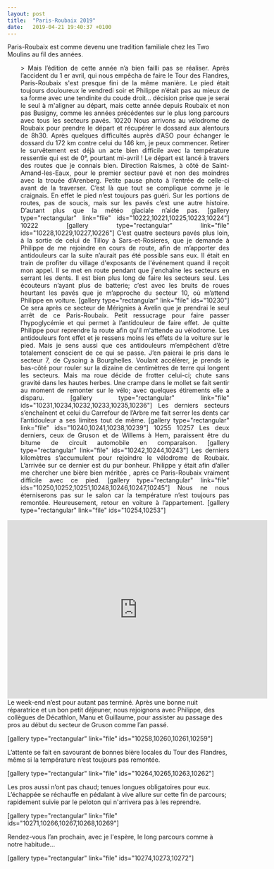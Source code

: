 ```yaml
---
layout: post
title:  "Paris-Roubaix 2019"
date:   2019-04-21 19:40:37 +0100
---
```

Paris-Roubaix est comme devenu une tradition familiale chez les Two Moulins au fil des années.<span class="Apple-converted-space"> </span>
<p style="padding-left: 30px; text-align: justify;">> Mais l’édition de cette année n’a bien failli pas se réaliser.<span class="Apple-converted-space"> </span>
Après l’accident du 1 er avril, qui nous empêcha de faire le Tour des Flandres, Paris-Roubaix s'est presque fini de la même manière.<span class="Apple-converted-space"> </span>
Le pied était toujours douloureux le vendredi soir et Philippe n’était pas au mieux de sa forme avec une tendinite du coude droit... décision prise que je serai le seul à m'aligner au départ, mais cette année depuis Roubaix et non pas Busigny, comme les années précédentes sur le plus long parcours avec tous les secteurs pavés.
10220
Nous arrivons au vélodrome de Roubaix pour prendre le départ et récupérer le dossard aux alentours de 8h30.<span class="Apple-converted-space">
</span>Après quelques difficultés auprès d’ASO pour échanger le dossard du 172 km contre celui du 146 km, je peux commencer.<span class="Apple-converted-space">
</span>Retirer le survêtement est déjà un acte bien difficile avec la température ressentie qui est de 0°, pourtant mi-avril !
Le départ est lancé à travers des routes que je connais bien. Direction Raismes, à côté de Saint-Amand-les-Eaux, pour le premier secteur pavé et non des moindres avec la trouée d’Arenberg.
Petite pause photo à l’entrée de celle-ci avant de la traverser. C’est là que tout se complique comme je le craignais. En effet le pied n’est toujours pas guéri. Sur les portions de routes, pas de soucis, mais sur les pavés c’est une autre histoire. D’autant plus que la météo glaciale n’aide pas.
[gallery type="rectangular" link="file" ids="10222,10221,10225,10223,10224"]
10222
[gallery type="rectangular" link="file" ids="10228,10229,10227,10226"]
C’est quatre secteurs pavés plus loin, à la sortie de celui de Tilloy à Sars-et-Rosieres, que je demande à Philippe de me rejoindre en cours de route, afin de m’apporter des antidouleurs car la suite n’aurait pas été possible sans eux.
Il était en train de profiter du village d'exposants de l'événement quand il reçoit mon appel. Il se met en route pendant que j'enchaîne  les secteurs en serrant les dents.
Il est bien plus long de faire les secteurs seul. Les écouteurs n’ayant plus de batterie; c’est avec les bruits de roues heurtant les pavés que je m’approche du secteur 10, où m’attend Philippe en voiture.
[gallery type="rectangular" link="file" ids="10230"]
Ce sera après ce secteur de Mérignies à Avelin que je prendrai le seul arrêt de ce Paris-Roubaix. Petit ressucrage pour faire passer l’hypoglycémie et qui permet à l’antidouleur de faire effet.
Je quitte Philippe pour reprendre la route afin qu'il m'attende au vélodrome. Les antidouleurs font effet et je ressens moins les effets de la voiture sur le pied. Mais je sens aussi que ces antidouleurs m’empêchent d’être totalement conscient de ce qui se passe.
J’en paierai le pris dans le secteur 7, de Cysoing à Bourghelles. Voulant accélérer, je prends le bas-côté pour rouler sur la dizaine de centimètres de terre qui longent les secteurs. Mais ma roue décide de frotter celui-ci; chute sans gravité dans les hautes herbes.
Une crampe dans le mollet se fait sentir au moment de remonter sur le vélo; avec quelques étirements elle a disparu.
[gallery type="rectangular" link="file" ids="10231,10234,10232,10233,10235,10236"]
Les derniers secteurs s’enchaînent et celui du Carrefour de l’Arbre me fait serrer les dents car l’antidouleur a ses limites tout de même.
[gallery type="rectangular" link="file" ids="10240,10241,10238,10239"]
10255
10257
Les deux derniers, ceux de Gruson et de Willems à Hem, paraissent être du bitume de circuit automobile en comparaison.
[gallery type="rectangular" link="file" ids="10242,10244,10243"]
Les derniers kilomètres s’accumulent pour rejoindre le vélodrome de Roubaix.
L’arrivée sur ce dernier est du pur bonheur. Philippe y était afin d’aller me chercher une bière bien méritée , après ce Paris-Roubaix vraiment difficile avec ce pied.
[gallery type="rectangular" link="file" ids="10250,10252,10251,10248,10246,10247,10245"]
Nous ne nous éterniserons pas sur le salon car la température n’est toujours pas remontée. Heureusement, retour en voiture à l’appartement.
[gallery type="rectangular" link="file" ids="10254,10253"]

<center><iframe src="https://www.strava.com/activities/2286510493/embed/96e7f741261014c8df800987d898a113041ebc56" width="590" height="405" frameborder="0" scrolling="no"></iframe></center>
Le week-end n’est pour autant pas terminé. Après une bonne nuit réparatrice et un bon petit déjeuner, nous rejoignons avec Philippe, des collègues de Décathlon, Manu et Guillaume, pour assister au passage des pros au début du secteur de Gruson comme l’an passé.

[gallery type="rectangular" link="file" ids="10258,10260,10261,10259"]

L’attente se fait en savourant de bonnes bière locales du Tour des Flandres, même si la température n’est toujours pas remontée.

[gallery type="rectangular" link="file" ids="10264,10265,10263,10262"]

Les pros aussi n’ont pas chaud; tenues longues obligatoires pour eux. L’échappée se réchauffe en pédalant à vive allure sur cette fin de parcours; rapidement suivie par le peloton qui n'arrivera pas à les reprendre.

[gallery type="rectangular" link="file" ids="10271,10266,10267,10268,10269"]

Rendez-vous l’an prochain, avec je l'espère, le long parcours comme à notre habitude...

[gallery type="rectangular" link="file" ids="10274,10273,10272"]